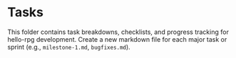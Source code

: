 # Tasks

This folder contains task breakdowns, checklists, and progress tracking for hello-rpg development. Create a new markdown file for each major task or sprint (e.g., `milestone-1.md`, `bugfixes.md`).
